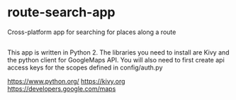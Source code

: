 # route-search-app
Cross-platform app for searching for places along a route

##
This app is written in Python 2. The libraries you need to install are Kivy and the python client for GoogleMaps API. You will also need to first create api access keys for the scopes defined in config/auth.py

https://www.python.org/
https://kivy.org
https://developers.google.com/maps



